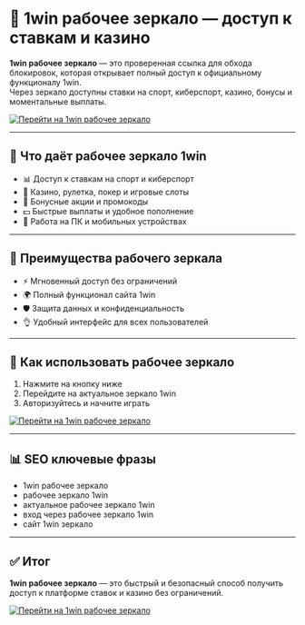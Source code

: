 # 🔗 1win рабочее зеркало — доступ к ставкам и казино

**1win рабочее зеркало** — это проверенная ссылка для обхода блокировок, которая открывает полный доступ к официальному функционалу 1win.  
Через зеркало доступны ставки на спорт, киберспорт, казино, бонусы и моментальные выплаты.  

[![Перейти на 1win рабочее зеркало](https://img.shields.io/badge/🔗%20Перейти%20на%201win%20рабочее%20зеркало-blue?style=for-the-badge)](https://trimurl.click/s/1win)

---

## 🔎 Что даёт рабочее зеркало 1win
- 📊 Доступ к ставкам на спорт и киберспорт  
- 🎰 Казино, рулетка, покер и игровые слоты  
- 🎁 Бонусные акции и промокоды  
- 💵 Быстрые выплаты и удобное пополнение  
- 📱 Работа на ПК и мобильных устройствах  

---

## 🚀 Преимущества рабочего зеркала
- ⚡ Мгновенный доступ без ограничений  
- 🌍 Полный функционал сайта 1win  
- 🛡 Защита данных и конфиденциальность  
- 👌 Удобный интерфейс для всех пользователей  

---

## 🔗 Как использовать рабочее зеркало
1. Нажмите на кнопку ниже  
2. Перейдите на актуальное зеркало 1win  
3. Авторизуйтесь и начните играть  

[![Перейти на 1win рабочее зеркало](https://img.shields.io/badge/🔗%20Перейти%20на%201win%20рабочее%20зеркало-blue?style=for-the-badge)](https://trimurl.click/s/1win)

---

## 📊 SEO ключевые фразы
- 1win рабочее зеркало  
- рабочее зеркало 1win  
- актуальное рабочее зеркало 1win  
- вход через рабочее зеркало 1win  
- сайт 1win зеркало  

---

## ✅ Итог
**1win рабочее зеркало** — это быстрый и безопасный способ получить доступ к платформе ставок и казино без ограничений.  

[![Перейти на 1win рабочее зеркало](https://img.shields.io/badge/🔗%20Перейти%20на%201win%20рабочее%20зеркало-blue?style=for-the-badge)](https://trimurl.click/s/1win)
